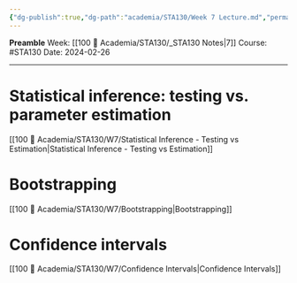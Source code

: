 ```yaml
---
{"dg-publish":true,"dg-path":"academia/STA130/Week 7 Lecture.md","permalink":"/academia/sta-130/week-7-lecture/","created":"2024-02-26T13:17:03.388-05:00","updated":"2024-02-26T14:36:08.692-05:00"}
---
```


**Preamble**
Week: [[100 📒 Academia/STA130/_STA130 Notes\|7]]
Course: #STA130
Date: 2024-02-26

---
# Statistical inference: testing vs. parameter estimation

[[100 📒 Academia/STA130/W7/Statistical Inference - Testing vs Estimation\|Statistical Inference - Testing vs Estimation]]

# Bootstrapping

[[100 📒 Academia/STA130/W7/Bootstrapping\|Bootstrapping]]

# Confidence intervals

[[100 📒 Academia/STA130/W7/Confidence Intervals\|Confidence Intervals]]